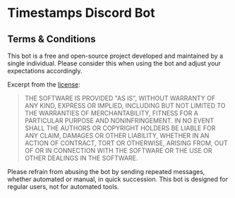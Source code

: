 # Timestamps Discord Bot

## Terms & Conditions

This bot is a free and open-source project developed and maintained by a single individual. Please consider this when using the bot and adjust your expectations accordingly.

Excerpt from the [license](./LICENSE):

> THE SOFTWARE IS PROVIDED "AS IS", WITHOUT WARRANTY OF ANY KIND, EXPRESS OR
> IMPLIED, INCLUDING BUT NOT LIMITED TO THE WARRANTIES OF MERCHANTABILITY,
> FITNESS FOR A PARTICULAR PURPOSE AND NONINFRINGEMENT. IN NO EVENT SHALL THE
> AUTHORS OR COPYRIGHT HOLDERS BE LIABLE FOR ANY CLAIM, DAMAGES OR OTHER
> LIABILITY, WHETHER IN AN ACTION OF CONTRACT, TORT OR OTHERWISE, ARISING FROM,
> OUT OF OR IN CONNECTION WITH THE SOFTWARE OR THE USE OR OTHER DEALINGS IN THE
> SOFTWARE.

Please refrain from abusing the bot by sending repeated messages, whether automated or manual, in quick succession. This bot is designed for regular users, not for automated tools.